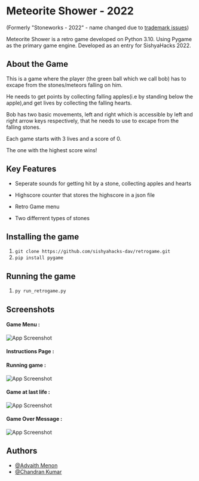 
# Meteorite Shower - 2022

(Formerly "Stoneworks - 2022" - name changed due to [trademark issues](https://stoneworksap.com/))

Meteorite Shower is a retro game developed on Python 3.10. Using Pygame as the primary game engine. Developed as an entry for SishyaHacks 2022.



## About the Game
This is a game where the player (the green ball which we call bob) has to excape from the stones/meteors falling on him.

He needs to get points by collecting falling apples(i.e by standing below the apple),and get lives by collecting the falling hearts.

Bob has two basic movements, left and right which is accessible by left and right arrow keys respectively, that he needs to  use to excape from the falling stones.

Each game starts with 3 lives and a score of 0. 

The one with the highest score wins!
## Key Features
* Seperate sounds for getting hit by a stone, collecting apples and hearts
 
* Highscore counter that stores the highscore in a json file

* Retro Game menu
 
* Two differrent types of stones

## Installing the game
1. `git clone https://github.com/sishyahacks-dav/retrogame.git`
1. `pip install pygame`

## Running the game 
1. `py run_retrogame.py`
## Screenshots

#### Game Menu :
![App Screenshot](https://bnz07pap001files.storage.live.com/y4mu82PBh1eA2KmpKRcNCtdu40oyVDNBkW0KEnKvCUcy0lByDz64NucVjQMoXFnp8099aqKd6PTJmlbHhm2t6xKSXa8fjcv3152eyjTKePfCovTwZziprXxOUc9JLP3K_3waAxbjnT18kHetA4M5rgrrQzYEB63-ojDCgh9FUn7LKqAvwbRsHtmHHY1dcAXYdpk?width=873&height=666&cropmode=none)

#### Instructions Page :

#### Running game :

![App Screenshot](https://bnz07pap001files.storage.live.com/y4mDaC0rij5_QGbpS7fYOt3h5sL082jEYl37mV6SaUoZJtOrjfGca_3mllUVW9JKVsHQ9PcNd8DaH1-oo0akyfQB0AquAEpd9KWv0ezMjGr4AjCECwwfmStdbZdRHOhM_EkeHJyG_m8dlI7gV5hj_24dMbbsU0ZI0DQ6EvmoAaX0q6cSIlip755vkPgmafgWHgN?width=660&height=371&cropmode=none)

#### Game at last life :

![App Screenshot](https://bnz07pap001files.storage.live.com/y4m3OU_Wq-Mz06ZErKDL3jD0ieBKxTYUGLD313rr6XLSLnIgpPEK4yz0zoHcD1f4osGZnoKUxUjpjubak_H_bgbIKFsAWl0-hbsYGz022aRa9TQr4Z-6m0nJ2pAUReQWTpF9REP3qpf0d7L_Dayu4XKkQpTtECSSbH1RR8b1X9a9zSQk64FpEiiSGMOBv8qDGRL?width=660&height=371&cropmode=none)

#### Game Over Message :

![App Screenshot](https://bnz07pap001files.storage.live.com/y4mFfhc6yeXmcaCQaTDJfvrBJZQjRDtWwZOHnB2ZoGu-UmdW1Wr6IL6oKgM48-5r4e6Hf0KOQOPvKyXWc9zwGzGRDeWg9EF4D3TT1U4CKya-0SrV3OipDhKykG_4Zxsc-v4AMR8NvYv09VVFcFstOqSl2Su4EVxRGNeYt03mxvI_tuDDZcdL-B2PEXU_18qpqw3?width=335&height=183&cropmode=none)

## Authors

- [@Advaith Menon](https://github.com/advaithm582)
- [@Chandran Kumar](https://github.com/MaxKindaNUBa)
